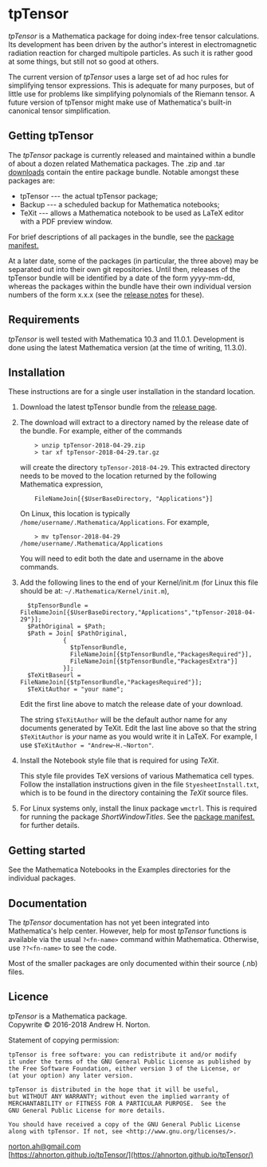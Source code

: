 ---
---

tpTensor
========

*tpTensor* is a Mathematica package for doing index-free tensor calculations.
Its development has been driven by the author's interest in electromagnetic radiation reaction for charged multipole particles.
As such it is rather good at some things, but still not so good at others.

The current version of *tpTensor* uses a large set of ad hoc rules for simplifying tensor expressions. This is 
adequate for many purposes, but of little use for problems like simplifying polynomials of the Riemann tensor. A
future version of tpTensor might make use of Mathematica's built-in canonical tensor simplification. 

Getting tpTensor
----------------

The *tpTensor* package is currently released and maintained within a bundle of about a dozen related Mathematica packages. 
The .zip and .tar [downloads](https://github.com/ahnorton/tpTensor/releases) contain the entire package bundle. Notable 
amongst these packages are:

  *  tpTensor      ---  the actual tpTensor package; 
  *  Backup  --- a scheduled backup for Mathematica notebooks;
  *  TeXit   ---  allows a Mathematica notebook to be used as LaTeX editor with a PDF preview window.

For brief descriptions of all packages in the bundle, see the [package manifest.](PackageManifest.md)

At a later date, some of the packages (in particular, the three above) may be separated out into their own git repositories. Until then,
releases of the tpTensor bundle will be identified by a date of the form yyyy-mm-dd, whereas the packages within the bundle have their
own individual version numbers of the form x.x.x (see the [release notes](ReleaseNotes.txt) for these).

## Requirements

   *tpTensor* is well tested with Mathematica 10.3 and 11.0.1. Development is done using the latest Mathematica version (at the time of
   writing, 11.3.0).
  
## Installation

   These instructions are for a single user installation in the standard location.  

  1. Download the latest tpTensor bundle from the [release page](https://github.com/ahnorton/tpTensor/releases).

  2. The download will extract to a directory named by the release date of the bundle. For example, either of the commands

             > unzip tpTensor-2018-04-29.zip
             > tar xf tpTensor-2018-04-29.tar.gz
             
     will create the directory `tpTensor-2018-04-29`. This extracted directory needs to be moved to the location returned by the
     following Mathematica expression, 

             FileNameJoin[{$UserBaseDirectory, "Applications"}] 
           
     On Linux, this location is typically `/home/username/.Mathematica/Applications`. For example,

             > mv tpTensor-2018-04-29 /home/username/.Mathematica/Applications

     You will need to edit both the date and username in the above commands. 

  3. Add the following lines to the end of your Kernel/init.m  (for Linux this file should be at: `~/.Mathematica/Kernel/init.m`), 

           $tpTensorBundle = FileNameJoin[{$UserBaseDirectory,"Applications","tpTensor-2018-04-29"}];
           $PathOriginal = $Path;
           $Path = Join[ $PathOriginal,
                     {
                       $tpTensorBundle,
                       FileNameJoin[{$tpTensorBundle,"PackagesRequired"}],
                       FileNameJoin[{$tpTensorBundle,"PackagesExtra"}]
                     }];
           $TeXitBaseurl = FileNameJoin[{$tpTensorBundle,"PackagesRequired"}];
           $TeXitAuthor = "your name";

     Edit the first line above to match the release date of your download.

     The string `$TeXitAuthor` will be the default author name for any documents generated by TeXit. 
     Edit the last line above so that the string `$TeXitAuthor` is *your* name as you would write it in LaTeX. For example, I use 
     `$TeXitAuthor = "Andrew~H.~Norton"`.

  4. Install the Notebook style file that is required for using *TeXit*.

     This style file provides TeX versions of various Mathematica cell types. Follow the installation instructions given in the
     file `StyesheetInstall.txt`, which is to be found in the directory containing the *TeXit* source files. 

  5. For Linux systems only, install the linux package `wmctrl`. This is required for running the package *ShortWindowTitles*.
     See the [package manifest.](PackageManifest.md) for further details.

## Getting started

   See the Mathematica Notebooks in the Examples directories for the individual packages.

## Documentation

   The *tpTensor* documentation has not yet been integrated into Mathematica's help center.
   However, help for most *tpTensor* functions is available via the usual `?<fn-name>` command within Mathematica.
   Otherwise, use `??<fn-name>` to see the code.

   Most of the smaller packages are only documented within their source (.nb) files. 

## Licence

 *tpTensor* is a Mathematica package.
 <br>
 Copywrite &copy; 2016-2018  Andrew H. Norton.
 
 Statement of copying permission:

    tpTensor is free software: you can redistribute it and/or modify
    it under the terms of the GNU General Public License as published by
    the Free Software Foundation, either version 3 of the License, or
    (at your option) any later version.

    tpTensor is distributed in the hope that it will be useful,
    but WITHOUT ANY WARRANTY; without even the implied warranty of
    MERCHANTABILITY or FITNESS FOR A PARTICULAR PURPOSE.  See the
    GNU General Public License for more details.

    You should have received a copy of the GNU General Public License
    along with tpTensor. If not, see <http://www.gnu.org/licenses/>.

norton.ah@gmail.com <br>
[https://ahnorton.github.io/tpTensor/](https://ahnorton.github.io/tpTensor/)



